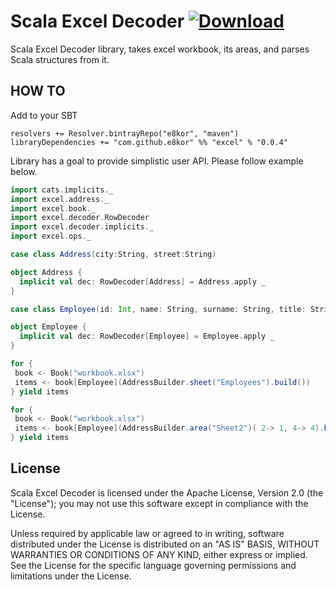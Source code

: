 # Scala Excel Decoder [ ![Download](https://api.bintray.com/packages/e8kor/maven/excel/images/download.svg?version=0.0.4) ](https://bintray.com/e8kor/maven/excel/0.0.4/link)
Scala Excel Decoder library, takes excel workbook, its areas, and parses Scala structures from it.

## HOW TO

Add to your SBT

```sbtshell
resolvers += Resolver.bintrayRepo("e8kor", "maven")
libraryDependencies += "com.github.e8kor" %% "excel" % "0.0.4"
```

Library has a goal to provide simplistic user API. Please follow example below.

```scala
import cats.implicits._
import excel.address._
import excel.book._
import excel.decoder.RowDecoder
import excel.decoder.implicits._
import excel.ops._

case class Address(city:String, street:String)

object Address {
  implicit val dec: RowDecoder[Address] = Address.apply _
}

case class Employee(id: Int, name: String, surname: String, title: String, address:Address)

object Employee {
  implicit val dec: RowDecoder[Employee] = Employee.apply _
}

for {
 book <- Book("workbook.xlsx")
 items <- book[Employee](AddressBuilder.sheet("Employees").build())
} yield items

for {
 book <- Book("workbook.xlsx")
 items <- book[Employee](AddressBuilder.area("Sheet2")( 2-> 1, 4-> 4).build())
} yield items

```

## License

Scala Excel Decoder is licensed under the Apache License, Version 2.0 (the "License"); you may not use this software except in compliance with the License.

Unless required by applicable law or agreed to in writing, software distributed under the License is distributed on an "AS IS" BASIS, WITHOUT WARRANTIES OR CONDITIONS OF ANY KIND, either express or implied. See the License for the specific language governing permissions and limitations under the License.